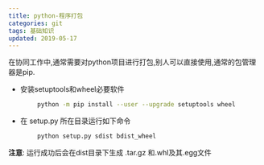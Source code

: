 ```yaml
---
title: python-程序打包
categories: git
tags: 基础知识
updated: 2019-05-17
---
```


在协同工作中,通常需要对python项目进行打包,别人可以直接使用,通常的包管理器是pip.

* 安装setuptools和wheel必要软件

```bash
        python -m pip install --user --upgrade setuptools wheel
```
* 在 setup.py 所在目录运行如下命令

```bash
        python setup.py sdist bdist_wheel
```
**注意**: 运行成功后会在dist目录下生成 .tar.gz 和.whl及其.egg文件
